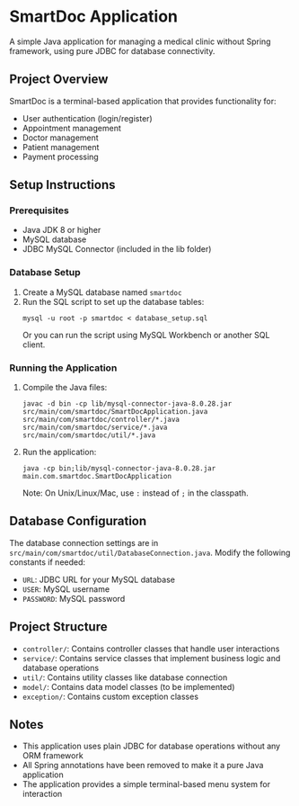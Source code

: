 # SmartDoc Application

A simple Java application for managing a medical clinic without Spring framework, using pure JDBC for database connectivity.

## Project Overview

SmartDoc is a terminal-based application that provides functionality for:
- User authentication (login/register)
- Appointment management
- Doctor management
- Patient management
- Payment processing

## Setup Instructions

### Prerequisites

- Java JDK 8 or higher
- MySQL database
- JDBC MySQL Connector (included in the lib folder)

### Database Setup

1. Create a MySQL database named `smartdoc`
2. Run the SQL script to set up the database tables:
   ```
   mysql -u root -p smartdoc < database_setup.sql
   ```
   Or you can run the script using MySQL Workbench or another SQL client.

### Running the Application

1. Compile the Java files:
   ```
   javac -d bin -cp lib/mysql-connector-java-8.0.28.jar src/main/com/smartdoc/SmartDocApplication.java src/main/com/smartdoc/controller/*.java src/main/com/smartdoc/service/*.java src/main/com/smartdoc/util/*.java
   ```

2. Run the application:
   ```
   java -cp bin;lib/mysql-connector-java-8.0.28.jar main.com.smartdoc.SmartDocApplication
   ```
   Note: On Unix/Linux/Mac, use `:` instead of `;` in the classpath.

## Database Configuration

The database connection settings are in `src/main/com/smartdoc/util/DatabaseConnection.java`. Modify the following constants if needed:

- `URL`: JDBC URL for your MySQL database
- `USER`: MySQL username
- `PASSWORD`: MySQL password

## Project Structure

- `controller/`: Contains controller classes that handle user interactions
- `service/`: Contains service classes that implement business logic and database operations
- `util/`: Contains utility classes like database connection
- `model/`: Contains data model classes (to be implemented)
- `exception/`: Contains custom exception classes

## Notes

- This application uses plain JDBC for database operations without any ORM framework
- All Spring annotations have been removed to make it a pure Java application
- The application provides a simple terminal-based menu system for interaction
